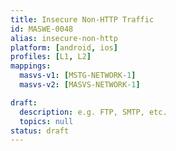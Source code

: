 ```yaml
---
title: Insecure Non-HTTP Traffic
id: MASWE-0048
alias: insecure-non-http
platform: [android, ios]
profiles: [L1, L2]
mappings:
  masvs-v1: [MSTG-NETWORK-1]
  masvs-v2: [MASVS-NETWORK-1]

draft:
  description: e.g. FTP, SMTP, etc.
  topics: null
status: draft
---
```


